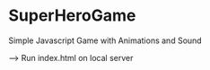 # SuperHeroGame
Simple Javascript Game with Animations and Sound

--> Run index.html on local server
